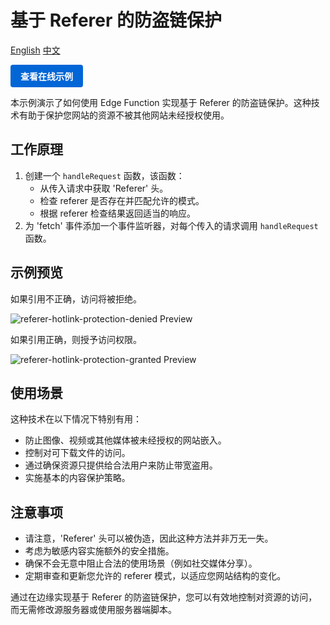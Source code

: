 # 基于 Referer 的防盗链保护

<div align="left">
  <a title="English" href="README.md">English</a>
  <a title="中文" href="README.zh-CN.md">中文</a>
</div>

<a href="https://edgeone.ai/developer/examples/hub-customrefererantileeching" style="display: inline-block; background-color: #0366d6; color: white; padding: 8px 16px; text-decoration: none; border-radius: 4px; font-weight: bold;">查看在线示例</a>

本示例演示了如何使用 Edge Function 实现基于 Referer 的防盗链保护。这种技术有助于保护您网站的资源不被其他网站未经授权使用。

## 工作原理

1. 创建一个 `handleRequest` 函数，该函数：
   - 从传入请求中获取 'Referer' 头。
   - 检查 referer 是否存在并匹配允许的模式。
   - 根据 referer 检查结果返回适当的响应。
2. 为 'fetch' 事件添加一个事件监听器，对每个传入的请求调用 `handleRequest` 函数。

## 示例预览

如果引用不正确，访问将被拒绝。

![referer-hotlink-protection-denied Preview](../readme-images/referer-hotlink-protection-denied.avif)

如果引用正确，则授予访问权限。

![referer-hotlink-protection-granted Preview](../readme-images/referer-hotlink-protection-granted.avif)

## 使用场景

这种技术在以下情况下特别有用：

- 防止图像、视频或其他媒体被未经授权的网站嵌入。
- 控制对可下载文件的访问。
- 通过确保资源只提供给合法用户来防止带宽盗用。
- 实施基本的内容保护策略。

## 注意事项

- 请注意，'Referer' 头可以被伪造，因此这种方法并非万无一失。
- 考虑为敏感内容实施额外的安全措施。
- 确保不会无意中阻止合法的使用场景（例如社交媒体分享）。
- 定期审查和更新您允许的 referer 模式，以适应您网站结构的变化。

通过在边缘实现基于 Referer 的防盗链保护，您可以有效地控制对资源的访问，而无需修改源服务器或使用服务器端脚本。